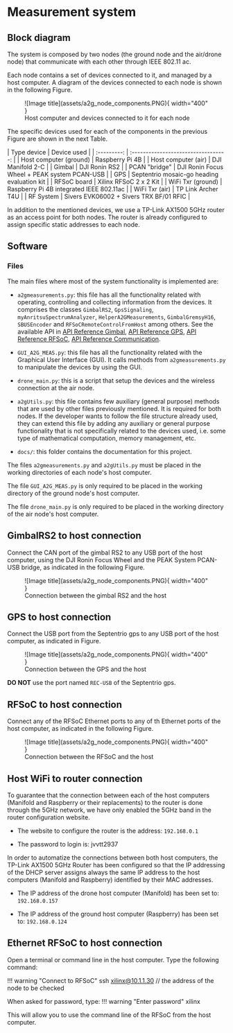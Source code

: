 # Measurement system

## Block diagram

The system is composed by two nodes (the ground node and the air/drone node) that communicate with each other through IEEE 802.11 ac.

Each node contains a set of devices connected to it, and managed by a host computer. A diagram of the devices connected to each node is shown in the following Figure.

<figure markdown="span">
  ![Image title](assets/a2g_node_components.PNG){ width="400" }
  <figcaption>Host computer and devices connected to it for each node</figcaption>
</figure>

The specific devices used for each of the components in the previous Figure are shown in the next Table.

<div class="center-table" markdown>
| Type device | Device used                          |
| :---------: | :----------------------------------: |
| Host computer (ground)     | Raspberry Pi 4B  |
| Host computer (air)     | DJI Manifold 2-C |
| Gimbal    | DJI Ronin RS2 |
| PCAN "bridge" | DJI Ronin Focus Wheel + PEAK system PCAN-USB |
| GPS | Septentrio mosaic-go heading evaluation kit |
| RFSoC board | Xilinx RFSoC 2 x 2 Kit |
| WiFi Txr (ground) | Raspberry Pi 4B integrated IEEE 802.11ac |
| WiFi Txr (air) | TP Link Archer T4U |
| RF System | Sivers EVK06002 + Sivers TRX BF/01 RFIC |
</div>

In addition to the mentioned devices, we use a TP-Link AX1500 5GHz router as an access point for both nodes. The router is already configured to assign specific static addresses to each node.

## Software

### Files

The main files where most of the system functionality is implemented are:

- `a2gmeasurements.py`: this file has all the functionality related with operating, controlling and collecting information from the devices. It comprises the classes `GimbalRS2`, `GpsSignaling`, `myAnritsuSpectrumAnalyzer`, `HelperA2GMeasurements`, `GimbalGremsyH16`, `SBUSEncoder` and `RFSoCRemoteControlFromHost` among others. See the available API in [API Reference Gimbal](GimbalRS2.md), [API Reference GPS](GpsSignaling.md), [API Reference RFSoC](RFSoCHandler.md), [API Reference Communication](NodesCommunication.md).

- `GUI_A2G_MEAS.py`: this file has all the functionality related with the Graphical User Interface (GUI). It calls methods from `a2gmeasurements.py` to manipulate the devices by using the GUI.

- `drone_main.py`: this is a script that setup the devices and the wireless connection at the air node.

- `a2gUtils.py`: this file contains few auxiliary (general purpose) methods that are used by other files previously mentioned. It is required for both nodes. If the developer wants to follow the file structure already used, they can extend this file by adding any auxiliary or general purpose functionality that is not specifically related to the devices used, i.e. some type of mathematical computation, memory management, etc.

- `docs/`: this folder contains the documentation for this project.

The files `a2gmeasurements.py` and `a2gUtils.py` must be placed in the working directories of each node's host computer.

The file `GUI_A2G_MEAS.py` is only required to be placed in the working directory of the ground node's host computer.

The file `drone_main.py` is only required to be placed in the working directory of the air node's host computer.

## GimbalRS2 to host connection

Connect the CAN port of the gimbal RS2 to any USB port of the host computer, using the DJI Ronin Focus Wheel and the PEAK System PCAN-USB bridge, as indicated in the following Figure.

<figure markdown="span">
  ![Image title](assets/a2g_node_components.PNG){ width="400" }
  <figcaption>Connection between the gimbal RS2 and the host</figcaption>
</figure>

## GPS to host connection

Connect the USB port from the Septentrio gps to any USB port of the host computer, as indicated in Figure.

<figure markdown="span">
  ![Image title](assets/a2g_node_components.PNG){ width="400" }
  <figcaption>Connection between the GPS and the host</figcaption>
</figure>

**DO NOT** use the port named `REC-USB` of the Septentrio gps.

## RFSoC to host connection

Connect any of the RFSoC Ethernet ports to any of th Ethernet ports of the host computer, as indicated in the following Figure.

<figure markdown="span">
  ![Image title](assets/a2g_node_components.PNG){ width="400" }
  <figcaption>Connection between the RFSoC and the host</figcaption>
</figure>

## Host WiFi to router connection

To guarantee that the connection between each of the host computers (Manifold and Raspberry or their replacements) to the router is done through the 5GHz network, we have only enabled the 5GHz band in the router configuration website.

- The website to configure the router is the address: `192.168.0.1`

- The password to login is: jvvtt2937

In order to automatize the connections between both host computers, the TP-Link AX1500 5GHz Router has been configured so that the IP addressing of the DHCP server assigns always the same IP address to the host computers (Manifold and Raspberry) identified by their MAC addresses.

- The IP address of the drone host computer (Manifold) has been set to: `192.168.0.157`

- The IP address of the ground host computer (Raspberry) has been set to: `192.168.0.124`

## Ethernet RFSoC to host connection

Open a terminal or command line in the host computer. Type the following command:

!!! warning "Connect to RFSoC"
ssh xilinx@10.1.1.30 // the address of the node to be checked

When asked for password, type:
!!! warning "Enter password"
xilinx

This will allow you to use the command line of the RFSoC from the host computer.
